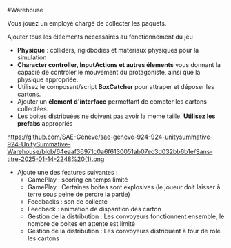 #Warehouse 

Vous jouez un employé chargé de collecter les paquets.

Ajouter tous les éléements nécessaires au fonctionnement du jeu
- **Physique** : colliders, rigidbodies et materiaux physiques pour la simulation
- **Character controller, InputActions et autres élements** vous donnant la capacié de controler le mouvement du protagoniste, ainsi que la physique appropriée.
- Utilisez le composant/script **BoxCatcher** pour attraper et déposer les cartons. 
- Ajouter un **élement d'interface** permettant de compter les cartons collectées.
- Les boites distribuées ne doivent pas avoir la meme taille. **Utilisez les prefabs** appropriés

https://github.com/SAE-Geneve/sae-geneve-924-924-unitysummative-924-UnitySummative-Warehouse/blob/64eaaf36971c0a6f6130051ab07ec3d032bb6b1e/Sans-titre-2025-01-14-2248%20(1).png

- Ajoute une des features suivantes :
  - GamePlay : scoring en temps limité
  - GamePlay : Certaines boites sont explosives (le joueur doit laisser à terre sous peine de perdre la partie)
  - Feedbacks : son de collecte 
  - Feedback : animation de disparition des carton
  - Gestion de la distribution : Les convoyeurs fonctionnent ensemble, le nombre de boites en attente est limité
  - Gestion de la distribution : Les convoyeurs distribuent à tour de role les cartons
